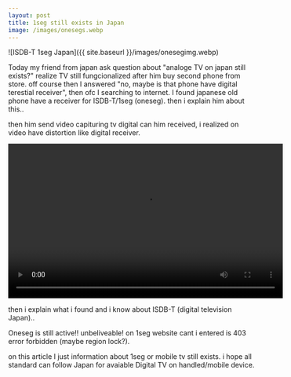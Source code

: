 ```yaml
---
layout: post
title: 1seg still exists in Japan
image: /images/onesegs.webp
---
```


![ISDB-T 1seg Japan]({{ site.baseurl }}/images/onesegimg.webp)

Today my friend from japan ask question about "analoge TV on japan still exists?" realize TV still fungcionalized after him buy second phone from store. off course then I answered "no, maybe is that phone have digital terestial receiver", then ofc I searching to internet.
I found japanese old phone have a receiver for ISDB-T/1seg (oneseg). then i explain him about this..

then him send video capituring tv digital can him received, i realized on video have distortion like digital receiver.

<video loading="lazy" width="560" height="315" allow="accelerometer; encrypted-media; gyroscope; picture-in-picture" allowfullscreen src="{{ site.baseurl }}/images/segidsb/onesegvid.mp4" controls></video>

then i explain what i found and i know about ISDB-T (digital television Japan)..

Oneseg is still active!! unbeliveable! on 1seg website cant i entered is 403 error forbidden (maybe region lock?).

on this article I just information about 1seg or mobile tv still exists. i hope all standard can follow Japan for avaiable Digital TV on handled/mobile device.
